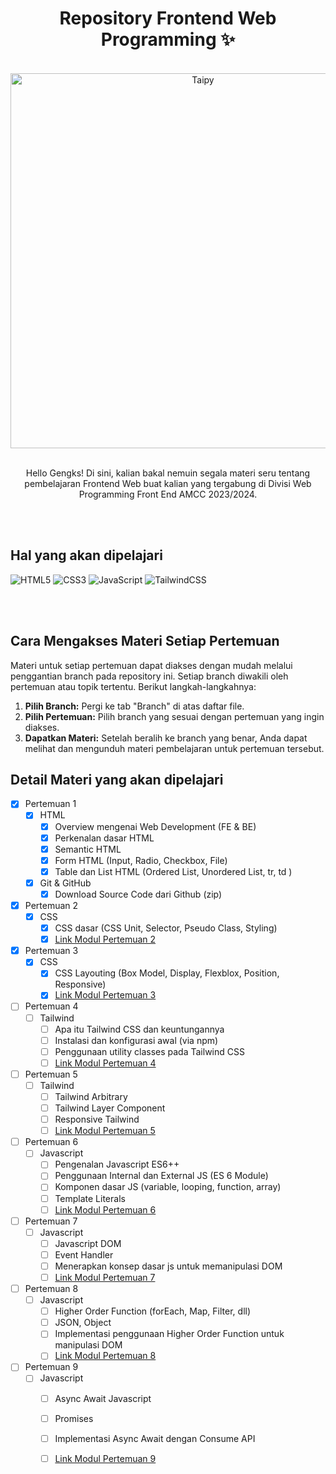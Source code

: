 <h1 align="center">
Repository Frontend Web Programming ✨
</h1>

<br/>

<div align="center">
  <picture>
    <source media="(prefers-color-scheme: dark)" srcset="https://c.tenor.com/oifgBY6atjsAAAAC/tenor.gif">
    <img alt="Taipy" src="https://c.tenor.com/oifgBY6atjsAAAAC/tenor.gif" width="600" />
  </picture>
</div>

<br/>

<p align="center">
Hello Gengks! Di sini, kalian bakal nemuin segala materi seru tentang pembelajaran Frontend Web buat kalian yang tergabung di Divisi Web Programming Front End AMCC 2023/2024.
</p>

<br/>
<br/>


## Hal yang akan dipelajari
![HTML5](https://img.shields.io/badge/html5-%23E34F26.svg?style=for-the-badge&logo=html5&logoColor=white)
![CSS3](https://img.shields.io/badge/css3-%231572B6.svg?style=for-the-badge&logo=css3&logoColor=white)
![JavaScript](https://img.shields.io/badge/javascript-%23323330.svg?style=for-the-badge&logo=javascript&logoColor=%23F7DF1E)
![TailwindCSS](https://img.shields.io/badge/tailwindcss-%2338B2AC.svg?style=for-the-badge&logo=tailwind-css&logoColor=white)

<br/>
<br/>

## Cara Mengakses Materi Setiap Pertemuan

Materi untuk setiap pertemuan dapat diakses dengan mudah melalui penggantian branch pada repository ini. Setiap branch diwakili oleh pertemuan atau topik tertentu. Berikut langkah-langkahnya:

1. **Pilih Branch:** Pergi ke tab "Branch" di atas daftar file.
2. **Pilih Pertemuan:** Pilih branch yang sesuai dengan pertemuan yang ingin diakses.
3. **Dapatkan Materi:** Setelah beralih ke branch yang benar, Anda dapat melihat dan mengunduh materi pembelajaran untuk pertemuan tersebut.

## Detail Materi yang akan dipelajari
- [x] Pertemuan 1
    - [x] HTML
        - [x] Overview mengenai Web Development (FE & BE)
        - [x] Perkenalan dasar HTML
        - [x] Semantic HTML
        - [x] Form HTML (Input, Radio, Checkbox, File)
        - [x] Table dan List HTML (Ordered List, Unordered List, tr, td )
    - [x] Git & GitHub
        - [x] Download Source Code dari Github (zip)

- [x] Pertemuan 2
    - [x] CSS
        - [x] CSS dasar (CSS Unit, Selector, Pseudo Class, Styling)
        - [x] [Link Modul Pertemuan 2](link_modul_pertemuan2)

- [x] Pertemuan 3
    - [x] CSS
        - [x] CSS Layouting (Box Model, Display, Flexblox, Position, Responsive)
        - [x] [Link Modul Pertemuan 3](link_modul_pertemuan3)

- [ ] Pertemuan 4
    - [ ] Tailwind
        - [ ] Apa itu Tailwind CSS dan keuntungannya 
        - [ ] Instalasi dan konfigurasi awal (via npm)
        - [ ] Penggunaan utility classes pada Tailwind CSS
        - [ ] [Link Modul Pertemuan 4](link_modul_pertemuan4)

- [ ] Pertemuan 5
    - [ ] Tailwind
        - [ ] Tailwind Arbitrary 
        - [ ] Tailwind Layer Component
        - [ ] Responsive Tailwind
        - [ ] [Link Modul Pertemuan 5](link_modul_pertemuan5)

- [ ] Pertemuan 6
    - [ ] Javascript
        - [ ] Pengenalan Javascript ES6++ 
        - [ ] Penggunaan Internal dan External JS (ES 6 Module) 
        - [ ] Komponen dasar JS (variable, looping, function, array) 
        - [ ] Template Literals
        - [ ] [Link Modul Pertemuan 6](link_modul_pertemuan6)

- [ ] Pertemuan 7
    - [ ] Javascript
        - [ ] Javascript DOM
        - [ ] Event Handler
        - [ ] Menerapkan konsep dasar js untuk memanipulasi DOM
        - [ ] [Link Modul Pertemuan 7](link_modul_pertemuan7)

- [ ] Pertemuan 8
    - [ ] Javascript
        - [ ] Higher Order Function (forEach, Map, Filter, dll)
        - [ ] JSON, Object
        - [ ] Implementasi penggunaan Higher Order Function untuk manipulasi DOM
        - [ ] [Link Modul Pertemuan 8](link_modul_pertemuan8)

- [ ] Pertemuan 9
    - [ ] Javascript
        - [ ] Async Await Javascript
        - [ ] Promises
        - [ ] Implementasi Async Await dengan Consume API
        - [ ] [Link Modul Pertemuan 9](link_modul_pertemuan9)

